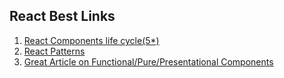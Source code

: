 ## React Best Links

 1) [React Components life cycle(5*)](https://medium.com/react-ecosystem/react-components-lifecycle-ce09239010df)
 2) [React Patterns](https://reactpatterns.com/)
 3) [Great Article on Functional/Pure/Presentational Components](https://hackernoon.com/react-stateless-functional-components-nine-wins-you-might-have-overlooked-997b0d933dbc)

